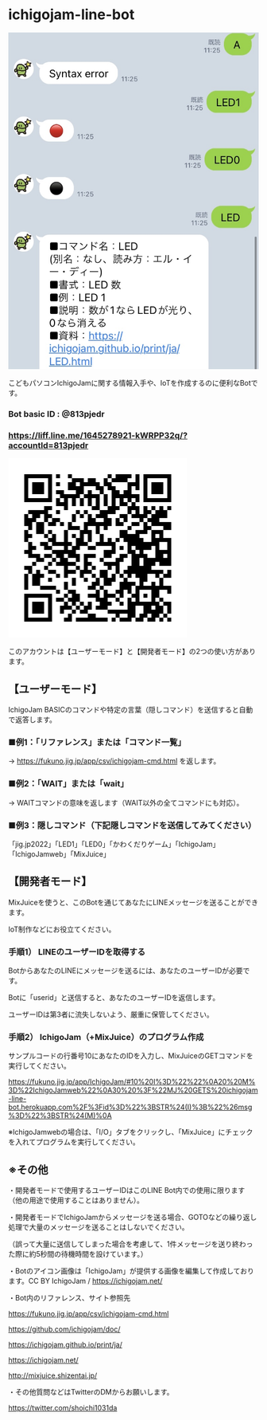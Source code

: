 # ichigojam-line-bot

<img src="https://github.com/shoichi1031da/ichigojam-line-bot/blob/main/document/main.jpg" alt="メイン" title="main"> 

こどもパソコンIchigoJamに関する情報入手や、IoTを作成するのに便利なBotです。

### Bot basic ID : @813pjedr

### https://liff.line.me/1645278921-kWRPP32q/?accountId=813pjedr

<img src="https://github.com/shoichi1031da/ichigojam-line-bot/blob/main/document/qrcode.png" alt="QRコード" title="qrcode"> 

このアカウントは【ユーザーモード】と【開発者モード】の2つの使い方があります。

## 【ユーザーモード】
IchigoJam BASICのコマンドや特定の言葉（隠しコマンド）を送信すると自動で返答します。

### ■例1：「リファレンス」または「コマンド一覧」
→ https://fukuno.jig.jp/app/csv/ichigojam-cmd.html を返します。

### ■例2：「WAIT」または「wait」
→ WAITコマンドの意味を返します（WAIT以外の全てコマンドにも対応）。

### ■例3：隠しコマンド（下記隠しコマンドを送信してみてください）
「jig.jp2022」「LED1」「LED0」「かわくだりゲーム」「IchigoJam」「IchigoJamweb」「MixJuice」

## 【開発者モード】
MixJuiceを使うと、このBotを通じてあなたにLINEメッセージを送ることができます。

IoT制作などにお役立てください。

### 手順1） LINEのユーザーIDを取得する
BotからあなたのLINEにメッセージを送るには、あなたのユーザーIDが必要です。

Botに「userid」と送信すると、あなたのユーザーIDを返信します。

ユーザーIDは第3者に流失しないよう、厳重に保管してください。

### 手順2） IchigoJam（+MixJuice）のプログラム作成
サンプルコードの行番号10にあなたのIDを入力し、MixJuiceのGETコマンドを実行してください。

https://fukuno.jig.jp/app/IchigoJam/#10%20I%3D%22%22%0A20%20M%3D%22IchigoJamweb%22%0A30%20%3F%22MJ%20GETS%20ichigojam-line-bot.herokuapp.com%2F%3Fid%3D%22%3BSTR%24(I)%3B%22%26msg%3D%22%3BSTR%24(M)%0A

※IchigoJamwebの場合は、「I/O」タブをクリックし、「MixJuice」にチェックを入れてプログラムを実行してください。


## ※その他

・開発者モードで使用するユーザーIDはこのLINE Bot内での使用に限ります（他の用途で使用することはありません）。

・開発者モードでIchigoJamからメッセージを送る場合、GOTOなどの繰り返し処理で大量のメッセージを送ることはしないでください。

（誤って大量に送信してしまった場合を考慮して、1件メッセージを送り終わった際に約5秒間の待機時間を設けています。）

・Botのアイコン画像は「IchigoJam」が提供する画像を編集して作成しております。CC BY IchigoJam / https://ichigojam.net/

・Bot内のリファレンス、サイト参照先

https://fukuno.jig.jp/app/csv/ichigojam-cmd.html

https://github.com/ichigojam/doc/

https://ichigojam.github.io/print/ja/

https://ichigojam.net/

http://mixjuice.shizentai.jp/


・その他質問などはTwitterのDMからお願いします。

https://twitter.com/shoichi1031da
